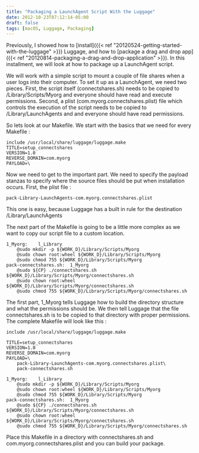 ```yaml
---
title: "Packaging a LaunchAgent Script With the Luggage"
date: 2012-10-23T07:12:14-05:00
draft: false
tags: [macOS, Luggage, Packaging]
---
```


Previously, I showed how to [install]({{< ref "20120524-getting-started-with-the-luggage" >}}) Luggage, and how to [package a drag and drop app]({{< ref "20120814-packaging-a-drag-and-drop-application" >}}).  In this installment, we will look at how to package up a LaunchAgent script.

We will work with a simple script to mount a couple of file shares when a user logs into their computer.  To set it up as a LaunchAgent, we need two pieces.  First, the script itself (connectshares.sh) needs to be copied to /Library/Scripts/Myorg and everyone should have read and execute permissions.  Second, a plist (com.myorg.connectshares.plist) file which controls the execution of the script needs to be copied to /Library/LaunchAgents and and everyone should have read permissions.

So lets look at our Makefile.  We start with the basics that we need for every Makefile :

```
include /usr/local/share/luggage/luggage.make
TITLE=setup_connectshares
VERSION=1.0
REVERSE_DOMAIN=com.myorg
PAYLOAD=\
```

Now we need to get to the important part. We need to specify the payload stanzas to specify where the source files should be put when installation occurs. First, the plist file :

```
pack-Library-LaunchAgents-com.myorg.connectshares.plist
```

This one is easy, because Luggage has a built in rule for the destination /Library/LaunchAgents

The next part of the Makefile is going to be a little more complex as we want to copy our script file to a custom location.

```
1_Myorg:    l_Library
    @sudo mkdir -p ${WORK_D}/Library/Scripts/Myorg
    @sudo chown root:wheel ${WORK_D}/Library/Scripts/Myorg
    @sudo chmod 755 ${WORK_D}/Library/Scripts/Myorg
pack-connectshares.sh:  1_Myorg
    @sudo ${CP} ./connectshares.sh ${WORK_D}/Library/Scripts/Myorg/connectshares.sh
    @sudo chown root:wheel ${WORK_D}/Library/Scripts/Myorg/connectshares.sh
    @sudo chmod 755 ${WORK_D}/Library/Scripts/Myorg/connectshares.sh
```

The first part, 1_Myorg tells Luggage how to build the directory structure and what the permissions should be. We then tell Luggage that the file connectshares.sh is to be copied to that directory with proper permissions. The complete Makefile will look like this :

```
include /usr/local/share/luggage/luggage.make
 
TITLE=setup_connectshares
VERSION=1.0
REVERSE_DOMAIN=com.myorg
PAYLOAD=\
    pack-Library-LaunchAgents-com.myorg.connectshares.plist\
    pack-connectshares.sh
 
1_Myorg:    l_Library
    @sudo mkdir -p ${WORK_D}/Library/Scripts/Myorg
    @sudo chown root:wheel ${WORK_D}/Library/Scripts/Myorg
    @sudo chmod 755 ${WORK_D}/Library/Scripts/Myorg
pack-connectshares.sh:  1_Myorg
    @sudo ${CP} ./connectshares.sh ${WORK_D}/Library/Scripts/Myorg/connectshares.sh
    @sudo chown root:wheel ${WORK_D}/Library/Scripts/Myorg/connectshares.sh
    @sudo chmod 755 ${WORK_D}/Library/Scripts/Myorg/connectshares.sh
```

Place this Makefile in a directory with connectshares.sh and com.myorg.connectshares.plist and you can build your package.
